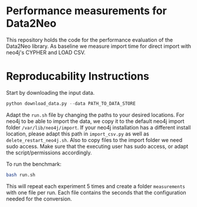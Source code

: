 # Performance measurements for Data2Neo

This repository holds the code for the performance evaluation of the Data2Neo library. As baseline we measure import time for direct import with neo4j's CYPHER and LOAD CSV.

# Reproducability Instructions

Start by downloading the input data.
```python
python download_data.py --data PATH_TO_DATA_STORE
```

Adapt the `run.sh` file by changing the paths to your desired locations. For neo4j to be able to import the data, we copy it to the default neo4j import folder `/var/lib/neo4j/import`. If your neo4j installation has a different install location, please adapt this path in `import_csv.py` as well as `delete_restart_neo4j.sh`. Also to copy files to the import folder we need sudo access. Make sure that the executing user has sudo access, or adapt the script/permissions accordingly.

To run the benchmark:
```bash
bash run.sh
```

This will repeat each experiment 5 times and create a folder `measurements` with one file per run. Each file contains the seconds that the configuration needed for the conversion. 